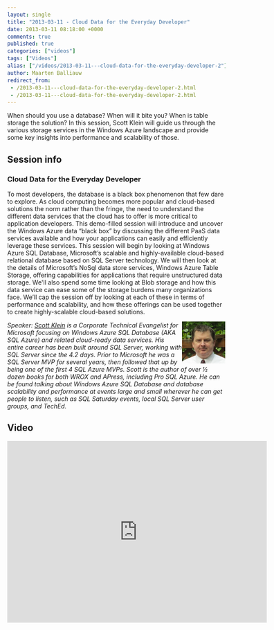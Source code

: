 ```yaml
---
layout: single
title: "2013-03-11 - Cloud Data for the Everyday Developer"
date: 2013-03-11 08:18:00 +0000
comments: true
published: true
categories: ["videos"]
tags: ["Videos"]
alias: ["/videos/2013-03-11---cloud-data-for-the-everyday-developer-2"]
author: Maarten Balliauw
redirect_from:
 - /2013-03-11---cloud-data-for-the-everyday-developer-2.html
 - /2013-03-11---cloud-data-for-the-everyday-developer-2.html
---
```


<p>When should you use a database? When will it bite you? When is table storage the solution? In this session, Scott Klein will guide us through the various storage services in the Windows Azure landscape and provide some key insights into performance and scalability of those.</p>
<h2>Session info</h2>
<h3>Cloud Data for the Everyday Developer</h3>
<p>To most developers, the database is a black box phenomenon that few dare to explore. As cloud computing becomes more popular and cloud-based solutions the norm rather than the fringe, the need to understand the different data services that the cloud has to offer is more critical to application developers. This demo-filled session will introduce and uncover the Windows Azure data &ldquo;black box&rdquo; by discussing the different PaaS data services available and how your applications can easily and efficiently leverage these services. This session will begin by looking at Windows Azure SQL Database, Microsoft&rsquo;s scalable and highly-available cloud-based relational database based on SQL Server technology. We will then look at the details of Microsoft&rsquo;s NoSql data store services, Windows Azure Table Storage, offering capabilities for applications that require unstructured data storage. We'll also spend some time looking at Blob storage and how this data service can ease some of the storage burdens many organizations face. We&rsquo;ll cap the session off by looking at each of these in terms of performance and scalability, and how these offerings can be used together to create highly-scalable cloud-based solutions.</p>
<p><em><img width="100" height="97" align="right" alt="Scott Klein" src="/assets/media/speakers/scott-klein.jpg">Speaker: <a href="http://www.scottlklein.com/">Scott Klein</a> is a Corporate Technical Evangelist for Microsoft focusing on Windows Azure SQL Database (AKA SQL Azure) and related cloud-ready data services. His entire career has been built around SQL Server, working with SQL Server since the 4.2 days. Prior to Microsoft he was a SQL Server MVP for several years, then followed that up by being one of the first 4 SQL Azure MVPs. Scott is the author of over &frac12; dozen books for both WROX and APress, including Pro SQL Azure. He can be found talking about Windows Azure SQL Database and database scalability and performance at events large and small wherever he can get people to listen, such as SQL Saturday events, local SQL Server user groups, and TechEd.</em></p>

<h2>Video</h2>
<div>
				
				
				
<iframe width="600" height="420" src="http://www.youtube.com/embed/ZrjvxmmH1hE?hd=1" frameborder="0" allowfullscreen=""></iframe>
				
</div>







